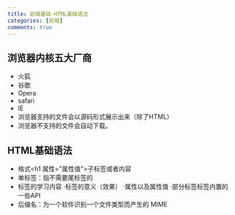 ```yaml
---
title: 前端基础-HTML基础语法
categories: [前端]
comments: true
---
```


## 浏览器内核五大厂商

- 火狐
- 谷歌
- Opera
- safari
- IE
- 浏览器支持的文件会以源码形式展示出来（除了HTML）
- 浏览器不支持的文件会自动下载。

## HTML基础语法

 - 格式<h1 属性="属性值">子标签或者内容</h1>
 - 单标签<meta/>：指不需要尾标签的 
 - 标签的学习内容 
    ·标签的意义（效果）
    ·属性以及属性值
    ·部分标签标签内置的一些API
 - 后缀名：为一个软件识别一个文件类型而产生的 MIME